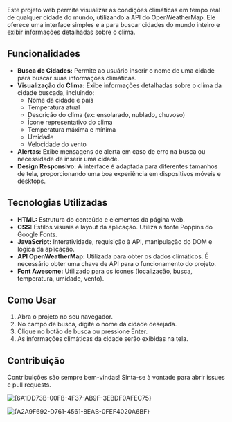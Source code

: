 Este projeto web permite visualizar as condições climáticas em tempo real de qualquer cidade do mundo, utilizando a API do OpenWeatherMap. Ele oferece uma interface simples e a para buscar cidades do mundo inteiro  e exibir informações detalhadas sobre o clima.

## Funcionalidades

*   **Busca de Cidades:** Permite ao usuário inserir o nome de uma cidade para buscar suas informações climáticas.
*   **Visualização do Clima:** Exibe informações detalhadas sobre o clima da cidade buscada, incluindo:
    *   Nome da cidade e país
    *   Temperatura atual
    *   Descrição do clima (ex: ensolarado, nublado, chuvoso)
    *   Ícone representativo do clima
    *   Temperatura máxima e mínima
    *   Umidade
    *   Velocidade do vento
*   **Alertas:** Exibe mensagens de alerta em caso de erro na busca ou necessidade de inserir uma cidade.
*   **Design Responsivo:** A interface é adaptada para diferentes tamanhos de tela, proporcionando uma boa experiência em dispositivos móveis e desktops.

## Tecnologias Utilizadas

*   **HTML:** Estrutura do conteúdo e elementos da página web.
*   **CSS:** Estilos visuais e layout da aplicação. Utiliza a fonte Poppins do Google Fonts.
*   **JavaScript:** Interatividade, requisição à API, manipulação do DOM e lógica da aplicação.
*   **API OpenWeatherMap:** Utilizada para obter os dados climáticos. É necessário obter uma chave de API para o funcionamento do projeto.
*   **Font Awesome:** Utilizado para os ícones (localização, busca, temperatura, umidade, vento).

## Como Usar

1.  Abra o projeto no seu navegador.
2.  No campo de busca, digite o nome da cidade desejada.
3.  Clique no botão de busca ou pressione Enter.
4.  As informações climáticas da cidade serão exibidas na tela.

## Contribuição

Contribuições são sempre bem-vindas! Sinta-se à vontade para abrir issues e pull requests.


![{6A1DD73B-00FB-4F37-AB9F-3EBDF0AFEC75}](https://github.com/user-attachments/assets/d0161aaa-1d43-4e07-8ce1-7e35dd08c6fe)

![{A2A9F692-D761-4561-8EAB-0FEF4020A6BF}](https://github.com/user-attachments/assets/1364a30d-3552-44ed-868e-ccc7a78b5aad)

